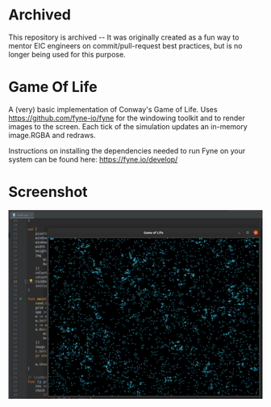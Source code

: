 # Archived

This repository is archived -- It was originally created as a fun way to mentor EIC engineers on commit/pull-request best practices, but is no longer being used for this purpose.

# Game Of Life

A (very) basic implementation of Conway's Game of Life.  Uses https://github.com/fyne-io/fyne for the windowing toolkit and to render images to the screen.  Each tick of the simulation updates an in-memory image.RGBA and redraws.

Instructions on installing the dependencies needed to run Fyne on your system can be found here: https://fyne.io/develop/

# Screenshot

![Screenshot](/screenshot.png)
